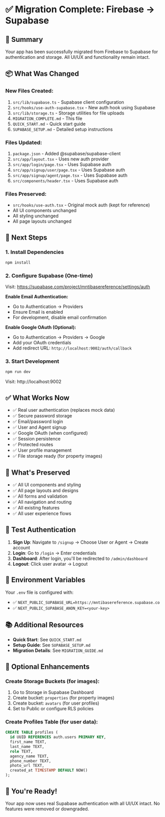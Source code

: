 # ✅ Migration Complete: Firebase → Supabase

## 🎉 Summary

Your app has been successfully migrated from Firebase to Supabase for authentication and storage. All UI/UX and functionality remain intact.

## 📦 What Was Changed

### New Files Created:
1. `src/lib/supabase.ts` - Supabase client configuration
2. `src/hooks/use-auth-supabase.tsx` - New auth hook using Supabase
3. `src/lib/storage.ts` - Storage utilities for file uploads
4. `MIGRATION_COMPLETE.md` - This file
5. `QUICK_START.md` - Quick start guide
6. `SUPABASE_SETUP.md` - Detailed setup instructions

### Files Updated:
1. `package.json` - Added @supabase/supabase-client
2. `src/app/layout.tsx` - Uses new auth provider
3. `src/app/login/page.tsx` - Uses Supabase auth
4. `src/app/signup/user/page.tsx` - Uses Supabase auth
5. `src/app/signup/agent/page.tsx` - Uses Supabase auth
6. `src/components/header.tsx` - Uses Supabase auth

### Files Preserved:
- `src/hooks/use-auth.tsx` - Original mock auth (kept for reference)
- All UI components unchanged
- All styling unchanged
- All page layouts unchanged

## 🚀 Next Steps

### 1. Install Dependencies
```bash
npm install
```

### 2. Configure Supabase (One-time)
Visit: https://supabase.com/project/mntibasereference/settings/auth

**Enable Email Authentication:**
- Go to Authentication → Providers
- Ensure Email is enabled
- For development, disable email confirmation

**Enable Google OAuth (Optional):**
- Go to Authentication → Providers → Google
- Add your OAuth credentials
- Add redirect URL: `http://localhost:9002/auth/callback`

### 3. Start Development
```bash
npm run dev
```

Visit: http://localhost:9002

## ✅ What Works Now

- ✅ Real user authentication (replaces mock data)
- ✅ Secure password storage
- ✅ Email/password login
- ✅ User and Agent signup
- ✅ Google OAuth (when configured)
- ✅ Session persistence
- ✅ Protected routes
- ✅ User profile management
- ✅ File storage ready (for property images)

## 🎨 What's Preserved

- ✅ All UI components and styling
- ✅ All page layouts and designs
- ✅ All forms and validation
- ✅ All navigation and routing
- ✅ All existing features
- ✅ All user experience flows

## 📝 Test Authentication

1. **Sign Up**: Navigate to `/signup` → Choose User or Agent → Create account
2. **Login**: Go to `/login` → Enter credentials
3. **Dashboard**: After login, you'll be redirected to `/admin/dashboard`
4. **Logout**: Click user avatar → Logout

## 🔐 Environment Variables

Your `.env` file is configured with:
- ✅ `NEXT_PUBLIC_SUPABASE_URL=https://mntibasereference.supabase.co`
- ✅ `NEXT_PUBLIC_SUPABASE_ANON_KEY=<your-key>`

## 📚 Additional Resources

- **Quick Start**: See `QUICK_START.md`
- **Setup Guide**: See `SUPABASE_SETUP.md`
- **Migration Details**: See `MIGRATION_GUIDE.md`

## 🎯 Optional Enhancements

### Create Storage Buckets (for images):
1. Go to Storage in Supabase Dashboard
2. Create bucket: `properties` (for property images)
3. Create bucket: `avatars` (for user profiles)
4. Set to Public or configure RLS policies

### Create Profiles Table (for user data):
```sql
CREATE TABLE profiles (
  id UUID REFERENCES auth.users PRIMARY KEY,
  first_name TEXT,
  last_name TEXT,
  role TEXT,
  agency_name TEXT,
  phone_number TEXT,
  photo_url TEXT,
  created_at TIMESTAMP DEFAULT NOW()
);
```

## 🎉 You're Ready!

Your app now uses real Supabase authentication with all UI/UX intact. No features were removed or downgraded.
